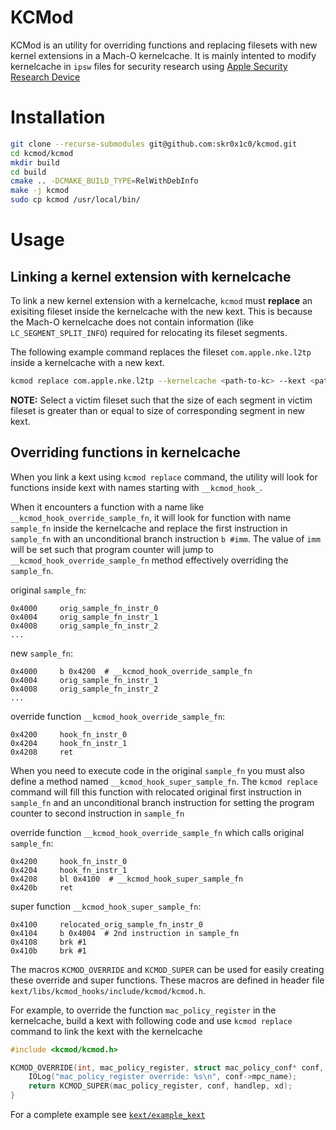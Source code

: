 # KCMod

KCMod is an utility for overriding functions and replacing filesets with new kernel extensions in a Mach-O kernelcache. It is mainly intented to modify kernelcache in `ipsw` files for security research using [Apple Security Research Device](https://security.apple.com/research-device/)


# Installation
``` sh
git clone --recurse-submodules git@github.com:skr0x1c0/kcmod.git
cd kcmod/kcmod
mkdir build
cd build
cmake .. -DCMAKE_BUILD_TYPE=RelWithDebInfo
make -j kcmod
sudo cp kcmod /usr/local/bin/
```


# Usage

## Linking a kernel extension with kernelcache

To link a new kernel extension with a kernelcache, `kcmod` must **replace** an exisiting fileset inside the kernelcache with the new kext. This is because the Mach-O kernelcache does not contain information (like `LC_SEGMENT_SPLIT_INFO`) required for relocating its fileset segments. 

The following example command replaces the fileset `com.apple.nke.l2tp` inside a kernelcache with a new kext. 

``` sh
kcmod replace com.apple.nke.l2tp --kernelcache <path-to-kc> --kext <path-to-ikext> --output <path-to-output-kc>
```

**NOTE:** Select a victim fileset such that the size of each segment in victim fileset is greater than or equal to size of corresponding segment in new kext.


## Overriding functions in kernelcache

When you link a kext using `kcmod replace` command, the utility will look for functions inside kext with names starting with `__kcmod_hook_`.

When it encounters a function with a name like `__kcmod_hook_override_sample_fn`, it will look for function with name `sample_fn` inside the kernelcache and replace the first instruction in `sample_fn` with an unconditional branch instruction `b #imm`. The value of `imm` will be set such that program counter will jump to `__kcmod_hook_override_sample_fn` method effectively overriding the `sample_fn`. 

original `sample_fn`:
``` assembly
0x4000     orig_sample_fn_instr_0
0x4004     orig_sample_fn_instr_1
0x4008     orig_sample_fn_instr_2
...
``` 

new `sample_fn`:
``` assembly
0x4000     b 0x4200  # __kcmod_hook_override_sample_fn
0x4004     orig_sample_fn_instr_1
0x4008     orig_sample_fn_instr_2
...
```

override function `__kcmod_hook_override_sample_fn`:
``` assembly
0x4200     hook_fn_instr_0
0x4204     hook_fn_instr_1
0x4208     ret
```


When you need to execute code in the original `sample_fn` you must also define a method named `__kcmod_hook_super_sample_fn`. The `kcmod replace` command will fill this function with relocated original first instruction in `sample_fn` and an unconditional branch instruction for setting the program counter to second instruction in `sample_fn`

override function `__kcmod_hook_override_sample_fn` which calls original `sample_fn`:
``` assembly
0x4200     hook_fn_instr_0
0x4204     hook_fn_instr_1
0x4208     bl 0x4100  # __kcmod_hook_super_sample_fn
0x420b     ret
```

super function `__kcmod_hook_super_sample_fn`:
``` assembly
0x4100     relocated_orig_sample_fn_instr_0
0x4104     b 0x4004  # 2nd instruction in sample_fn
0x4108     brk #1
0x410b     brk #1
```


The macros `KCMOD_OVERRIDE` and `KCMOD_SUPER` can be used for easily creating these override and super functions. These macros are defined in header file `kext/libs/kcmod_hooks/include/kcmod/kcmod.h`.

For example, to override the function `mac_policy_register` in the kernelcache, build a kext with following code and use `kcmod replace` command to link the kext with the kernelcache

``` c
#include <kcmod/kcmod.h>

KCMOD_OVERRIDE(int, mac_policy_register, struct mac_policy_conf* conf, mac_policy_handle_t* handlep, void* xd) {
    IOLog("mac_policy_register override: %s\n", conf->mpc_name);
    return KCMOD_SUPER(mac_policy_register, conf, handlep, xd);
}
```

For a complete example see [`kext/example_kext`](kext/example_kext)


